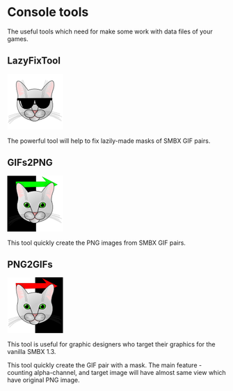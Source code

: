 # Console tools
The useful tools which need for make some work with data files of your games.

## LazyFixTool
![CatGlasses](screenshots/Tools/console/cat_glasses_128.png)

The powerful tool will help to fix lazily-made masks of SMBX GIF pairs.

## GIFs2PNG
![CatGIFs2PNG](screenshots/Tools/console/cat_gif2png_128.png)

This tool quickly create the PNG images from SMBX GIF pairs.

## PNG2GIFs
![CatPGE2GIFs](screenshots/Tools/console/cat_png2gif_128.png)

This tool is useful for graphic designers who target their graphics for the vanilla SMBX 1.3.

This tool quickly create the GIF pair with a mask. The main feature - counting alpha-channel, and target image will have almost same view which have original PNG image.
